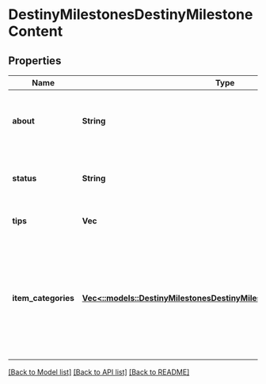 # DestinyMilestonesDestinyMilestoneContent

## Properties
Name | Type | Description | Notes
------------ | ------------- | ------------- | -------------
**about** | **String** | The \&quot;About this Milestone\&quot; text from the Firehose. | [optional] [default to null]
**status** | **String** | The Current Status of the Milestone, as driven by the Firehose. | [optional] [default to null]
**tips** | **Vec<String>** | A list of tips, provided by the Firehose. | [optional] [default to null]
**item_categories** | [**Vec<::models::DestinyMilestonesDestinyMilestoneContentItemCategory>**](Destiny.Milestones.DestinyMilestoneContentItemCategory.md) | If DPS has defined items related to this Milestone, they can categorize those items in the Firehose. That data will then be returned as item categories here. | [optional] [default to null]

[[Back to Model list]](../README.md#documentation-for-models) [[Back to API list]](../README.md#documentation-for-api-endpoints) [[Back to README]](../README.md)


